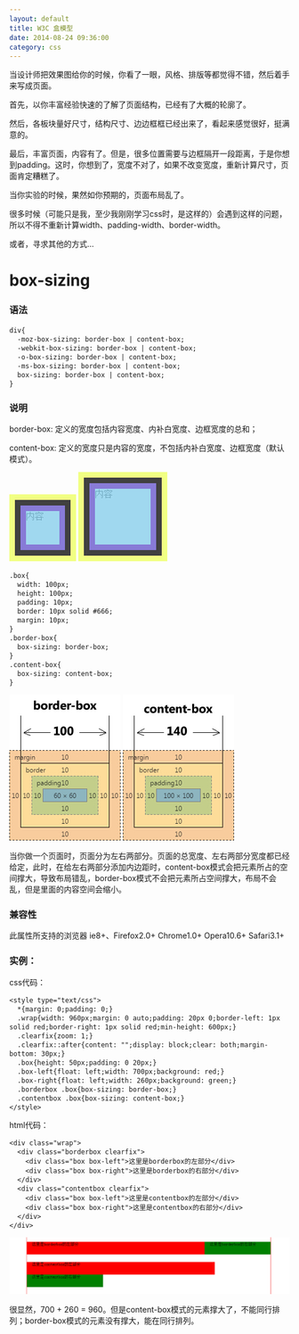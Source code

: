 ```yaml
---
layout: default
title: W3C 盒模型
date: 2014-08-24 09:36:00
category: css
---
```


当设计师把效果图给你的时候，你看了一眼，风格、排版等都觉得不错，然后着手来写成页面。

首先，以你丰富经验快速的了解了页面结构，已经有了大概的轮廓了。

然后，各板块量好尺寸，结构尺寸、边边框框已经出来了，看起来感觉很好，挺满意的。

最后，丰富页面，内容有了。但是，很多位置需要与边框隔开一段距离，于是你想到padding。这时，你想到了，宽度不对了，如果不改变宽度，重新计算尺寸，页面肯定糟糕了。

当你实验的时候，果然如你预期的，页面布局乱了。


很多时候（可能只是我，至少我刚刚学习css时，是这样的）会遇到这样的问题，所以不得不重新计算width、padding-width、border-width。

或者，寻求其他的方式...

# box-sizing

### 语法

```
div{
  -moz-box-sizing: border-box | content-box;
  -webkit-box-sizing: border-box | content-box;
  -o-box-sizing: border-box | content-box;
  -ms-box-sizing: border-box | content-box;
  box-sizing: border-box | content-box;
}
```

### 说明

border-box: 定义的宽度包括内容宽度、内补白宽度、边框宽度的总和；

content-box: 定义的宽度只是内容的宽度，不包括内补白宽度、边框宽度（默认模式）。

![borderbox](/images/borderbox.jpg)
![contentbox](/images/contentbox.jpg)

```
.box{
  width: 100px;
  height: 100px;
  padding: 10px;
  border: 10px solid #666;
  margin: 10px;
}
.border-box{
  box-sizing: border-box;
}
.content-box{
  box-sizing: content-box;
}
```


![borderbox](/images/borderbox_w.jpg)
![contentbox](/images/contentbox_w.jpg)


当你做一个页面时，页面分为左右两部分。页面的总宽度、左右两部分宽度都已经给定，此时，在给左右两部分添加内边距时，content-box模式会把元素所占的空间撑大，导致布局错乱，border-box模式不会把元素所占空间撑大，布局不会乱，但是里面的内容空间会缩小。

### 兼容性

此属性所支持的浏览器 ie8+、Firefox2.0+ Chrome1.0+ Opera10.6+ Safari3.1+


### 实例：

css代码：

```
<style type="text/css">
  *{margin: 0;padding: 0;}
  .wrap{width: 960px;margin: 0 auto;padding: 20px 0;border-left: 1px solid red;border-right: 1px solid red;min-height: 600px;}
  .clearfix{zoom: 1;}
  .clearfix::after{content: "";display: block;clear: both;margin-bottom: 30px;}
  .box{height: 50px;padding: 0 20px;}
  .box-left{float: left;width: 700px;background: red;}
  .box-right{float: left;width: 260px;background: green;}
  .borderbox .box{box-sizing: border-box;}
  .contentbox .box{box-sizing: content-box;}
</style>
```

html代码：

```
<div class="wrap">
  <div class="borderbox clearfix">
    <div class="box box-left">这里是borderbox的左部分</div>
    <div class="box box-right">这里是borderbox的右部分</div>
  </div>
  <div class="contentbox clearfix">
    <div class="box box-left">这里是contentbox的左部分</div>
    <div class="box box-right">这里是contentbox的右部分</div>
  </div>
</div>
```

![borderbox](/images/case.jpg)

很显然，700 + 260 = 960。但是content-box模式的元素撑大了，不能同行排列；border-box模式的元素没有撑大，能在同行排列。
